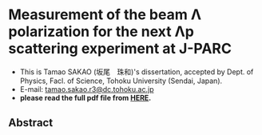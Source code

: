 # Measurement of the beam Λ polarization for the next Λp scattering experiment at J-PARC
- This is Tamao SAKAO (坂尾　珠和)'s dissertation, accepted by Dept. of Physics, Facl. of Science, Tohoku University (Sendai, Japan). 
- E-mail: tamao.sakao.r3@dc.tohoku.ac.jp
- **please read the full pdf file from [HERE](https://github.com/maoam0226/dthesis/main.pdf).**
## Abstract
